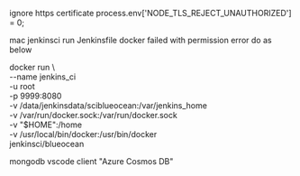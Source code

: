 ignore https certificate
process.env['NODE_TLS_REJECT_UNAUTHORIZED'] = 0;




mac jenkinsci run Jenkinsfile docker failed with permission error
do as below

docker run \       
  --name jenkins_ci \
  -u root \
  -p 9999:8080 \
  -v /data/jenkinsdata/sciblueocean:/var/jenkins_home \
  -v /var/run/docker.sock:/var/run/docker.sock \
  -v "$HOME":/home \
  -v /usr/local/bin/docker:/usr/bin/docker \
  jenkinsci/blueocean


mongodb vscode client "Azure Cosmos DB"

